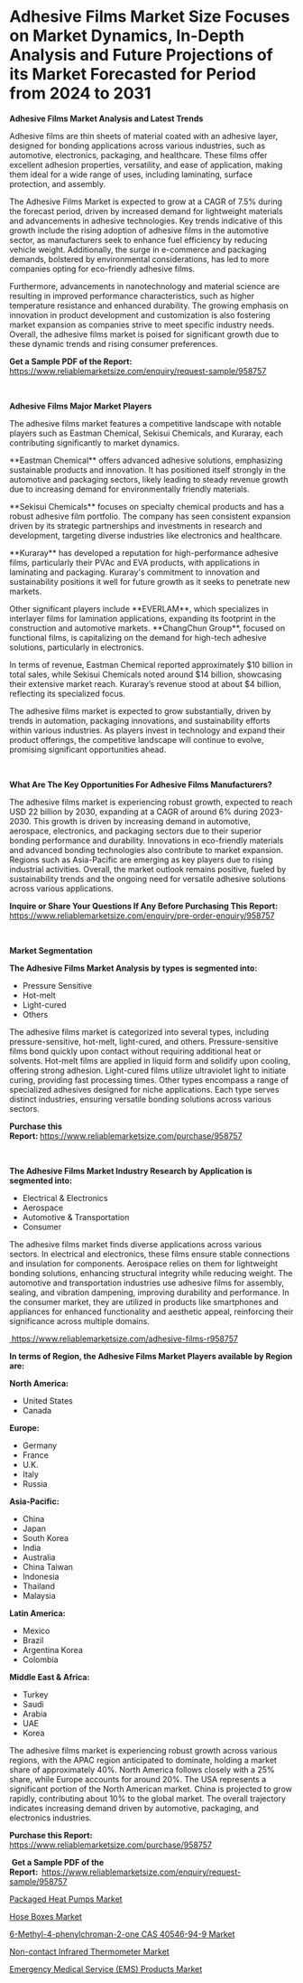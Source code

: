 <p><h1>Adhesive Films Market Size Focuses on Market Dynamics, In-Depth Analysis and Future Projections of its Market Forecasted for Period from 2024 to 2031</h1></p><p><strong>Adhesive Films Market Analysis and Latest Trends</strong></p>
<p><p>Adhesive films are thin sheets of material coated with an adhesive layer, designed for bonding applications across various industries, such as automotive, electronics, packaging, and healthcare. These films offer excellent adhesion properties, versatility, and ease of application, making them ideal for a wide range of uses, including laminating, surface protection, and assembly.</p><p>The Adhesive Films Market is expected to grow at a CAGR of 7.5% during the forecast period, driven by increased demand for lightweight materials and advancements in adhesive technologies. Key trends indicative of this growth include the rising adoption of adhesive films in the automotive sector, as manufacturers seek to enhance fuel efficiency by reducing vehicle weight. Additionally, the surge in e-commerce and packaging demands, bolstered by environmental considerations, has led to more companies opting for eco-friendly adhesive films.</p><p>Furthermore, advancements in nanotechnology and material science are resulting in improved performance characteristics, such as higher temperature resistance and enhanced durability. The growing emphasis on innovation in product development and customization is also fostering market expansion as companies strive to meet specific industry needs. Overall, the adhesive films market is poised for significant growth due to these dynamic trends and rising consumer preferences.</p></p>
<p><strong>Get a Sample PDF of the Report:&nbsp;</strong> <a href="https://www.reliablemarketsize.com/enquiry/request-sample/958757?utm_campaign=1140&utm_medium=2&utm_source=Github&utm_content=ia&utm_term=09112024&utm_id=adhesive-films">https://www.reliablemarketsize.com/enquiry/request-sample/958757</a></p>
<p>&nbsp;</p>
<p><strong>Adhesive Films Major Market Players</strong></p>
<p><p>The adhesive films market features a competitive landscape with notable players such as Eastman Chemical, Sekisui Chemicals, and Kuraray, each contributing significantly to market dynamics. </p><p>**Eastman Chemical** offers advanced adhesive solutions, emphasizing sustainable products and innovation. It has positioned itself strongly in the automotive and packaging sectors, likely leading to steady revenue growth due to increasing demand for environmentally friendly materials. </p><p>**Sekisui Chemicals** focuses on specialty chemical products and has a robust adhesive film portfolio. The company has seen consistent expansion driven by its strategic partnerships and investments in research and development, targeting diverse industries like electronics and healthcare. </p><p>**Kuraray** has developed a reputation for high-performance adhesive films, particularly their PVAc and EVA products, with applications in laminating and packaging. Kuraray's commitment to innovation and sustainability positions it well for future growth as it seeks to penetrate new markets.</p><p>Other significant players include **EVERLAM**, which specializes in interlayer films for lamination applications, expanding its footprint in the construction and automotive markets. **ChangChun Group**, focused on functional films, is capitalizing on the demand for high-tech adhesive solutions, particularly in electronics. </p><p>In terms of revenue, Eastman Chemical reported approximately $10 billion in total sales, while Sekisui Chemicals noted around $14 billion, showcasing their extensive market reach. Kuraray’s revenue stood at about $4 billion, reflecting its specialized focus. </p><p>The adhesive films market is expected to grow substantially, driven by trends in automation, packaging innovations, and sustainability efforts within various industries. As players invest in technology and expand their product offerings, the competitive landscape will continue to evolve, promising significant opportunities ahead.</p></p>
<p>&nbsp;</p>
<p><strong>What Are The Key Opportunities For Adhesive Films Manufacturers?</strong></p>
<p><p>The adhesive films market is experiencing robust growth, expected to reach USD 22 billion by 2030, expanding at a CAGR of around 6% during 2023-2030. This growth is driven by increasing demand in automotive, aerospace, electronics, and packaging sectors due to their superior bonding performance and durability. Innovations in eco-friendly materials and advanced bonding technologies also contribute to market expansion. Regions such as Asia-Pacific are emerging as key players due to rising industrial activities. Overall, the market outlook remains positive, fueled by sustainability trends and the ongoing need for versatile adhesive solutions across various applications.</p></p>
<p><strong>Inquire or Share Your Questions If Any Before Purchasing This Report:</strong> <a href="https://www.reliablemarketsize.com/enquiry/pre-order-enquiry/958757?utm_campaign=1140&utm_medium=2&utm_source=Github&utm_content=ia&utm_term=09112024&utm_id=adhesive-films">https://www.reliablemarketsize.com/enquiry/pre-order-enquiry/958757</a></p>
<p>&nbsp;</p>
<p><strong>Market Segmentation</strong></p>
<p><strong>The Adhesive Films Market Analysis by types is segmented into:</strong></p>
<p><ul><li>Pressure Sensitive</li><li>Hot-melt</li><li>Light-cured</li><li>Others</li></ul></p>
<p><p>The adhesive films market is categorized into several types, including pressure-sensitive, hot-melt, light-cured, and others. Pressure-sensitive films bond quickly upon contact without requiring additional heat or solvents. Hot-melt films are applied in liquid form and solidify upon cooling, offering strong adhesion. Light-cured films utilize ultraviolet light to initiate curing, providing fast processing times. Other types encompass a range of specialized adhesives designed for niche applications. Each type serves distinct industries, ensuring versatile bonding solutions across various sectors.</p></p>
<p><strong>Purchase this Report:&nbsp;</strong><a href="https://www.reliablemarketsize.com/purchase/958757?utm_campaign=1140&utm_medium=2&utm_source=Github&utm_content=ia&utm_term=09112024&utm_id=adhesive-films">https://www.reliablemarketsize.com/purchase/958757</a></p>
<p>&nbsp;</p>
<p><strong>The Adhesive Films Market Industry Research by Application is segmented into:</strong></p>
<p><ul><li>Electrical & Electronics</li><li>Aerospace</li><li>Automotive & Transportation</li><li>Consumer</li></ul></p>
<p><p>The adhesive films market finds diverse applications across various sectors. In electrical and electronics, these films ensure stable connections and insulation for components. Aerospace relies on them for lightweight bonding solutions, enhancing structural integrity while reducing weight. The automotive and transportation industries use adhesive films for assembly, sealing, and vibration dampening, improving durability and performance. In the consumer market, they are utilized in products like smartphones and appliances for enhanced functionality and aesthetic appeal, reinforcing their significance across multiple domains.</p></p>
<p><a href="https://www.reliablemarketsize.com/adhesive-films-r958757?utm_campaign=1140&utm_medium=2&utm_source=Github&utm_content=ia&utm_term=09112024&utm_id=adhesive-films">&nbsp;https://www.reliablemarketsize.com/adhesive-films-r958757</a></p>
<p><strong>In terms of Region, the Adhesive Films Market Players available by Region are:</strong></p>
<p>
    <p> <strong> North America: </strong>
        <ul>
            <li>United States</li>
            <li>Canada</li>
        </ul>
        </p> 
    <p> <strong> Europe: </strong>
        <ul>
            <li>Germany</li>
            <li>France</li>
            <li>U.K.</li>
            <li>Italy</li>
            <li>Russia</li>
        </ul>
        </p> 
    <p> <strong> Asia-Pacific: </strong>
        <ul>
            <li>China</li>
            <li>Japan</li>
            <li>South Korea</li>
            <li>India</li>
            <li>Australia</li>
            <li>China Taiwan</li>
            <li>Indonesia</li>
            <li>Thailand</li>
            <li>Malaysia</li>
        </ul>
        </p> 
    <p> <strong> Latin America: </strong>
        <ul>
            <li>Mexico</li>
            <li>Brazil</li>
            <li>Argentina Korea</li>
            <li>Colombia</li>
        </ul>
        </p> 
    <p> <strong> Middle East & Africa: </strong>
        <ul>
            <li>Turkey</li>
            <li>Saudi</li>
            <li>Arabia</li>
            <li>UAE</li>
            <li>Korea</li>
        </ul>
    </p>
    </p>
<p><p>The adhesive films market is experiencing robust growth across various regions, with the APAC region anticipated to dominate, holding a market share of approximately 40%. North America follows closely with a 25% share, while Europe accounts for around 20%. The USA represents a significant portion of the North American market. China is projected to grow rapidly, contributing about 10% to the global market. The overall trajectory indicates increasing demand driven by automotive, packaging, and electronics industries.</p></p>
<p><strong>Purchase this Report: </strong><a href="https://www.reliablemarketsize.com/purchase/958757?utm_campaign=1140&utm_medium=2&utm_source=Github&utm_content=ia&utm_term=09112024&utm_id=adhesive-films">https://www.reliablemarketsize.com/purchase/958757</a></p>
<p>&nbsp;<strong>Get a Sample PDF of the Report:&nbsp;&nbsp;</strong><a href="https://www.reliablemarketsize.com/enquiry/request-sample/958757?utm_campaign=1140&utm_medium=2&utm_source=Github&utm_content=ia&utm_term=09112024&utm_id=adhesive-films">https://www.reliablemarketsize.com/enquiry/request-sample/958757</a></p>
<p><strong></strong></p>
<p><p><a href="https://www.linkedin.com/pulse/decoding-packaged-heat-pumps-industry-dynamics-strategic-imperatives-wtvie?utm_campaign=1140&utm_medium=2&utm_source=Github&utm_content=ia&utm_term=09112024&utm_id=adhesive-films">Packaged Heat Pumps Market</a></p><p><a href="https://www.linkedin.com/pulse/global-hose-boxes-market-opportunities-forecast-period-from-zcmwe?utm_campaign=1140&utm_medium=2&utm_source=Github&utm_content=ia&utm_term=09112024&utm_id=adhesive-films">Hose Boxes Market</a></p><p><a href="https://www.linkedin.com/pulse/6-methyl-4-phenylchroman-2-one-cas-40546-94-9-market-evolution-ukzme?utm_campaign=1140&utm_medium=2&utm_source=Github&utm_content=ia&utm_term=09112024&utm_id=adhesive-films">6-Methyl-4-phenylchroman-2-one CAS 40546-94-9 Market</a></p><p><a href="https://issuu.com/reportprime-2/docs/non-contact-infrared-thermometer-ma_85ed69081c1145?utm_campaign=1140&utm_medium=2&utm_source=Github&utm_content=ia&utm_term=09112024&utm_id=adhesive-films">Non-contact Infrared Thermometer Market</a></p><p><a href="https://issuu.com/reportprime-2/docs/emergency-medical-service-ems-produ_8e62625e58306d?utm_campaign=1140&utm_medium=2&utm_source=Github&utm_content=ia&utm_term=09112024&utm_id=adhesive-films">Emergency Medical Service (EMS) Products Market</a></p></p>